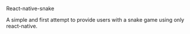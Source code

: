 React-native-snake  


A simple and first attempt to provide users with a snake game using only react-native.
